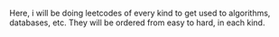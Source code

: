 Here, i will be doing leetcodes of every kind to get used to algorithms, databases, etc.
They will be ordered from easy to hard, in each kind.